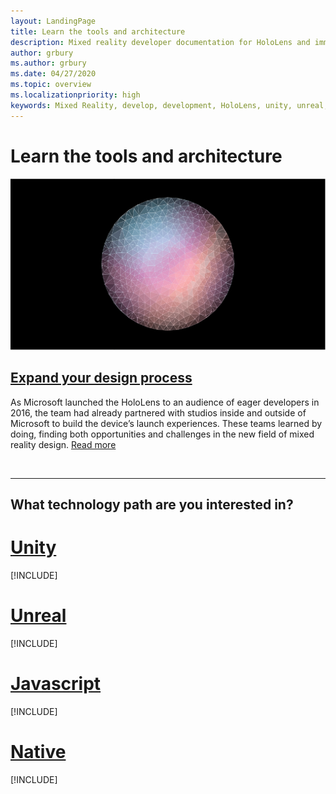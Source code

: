 ```yaml
---
layout: LandingPage
title: Learn the tools and architecture
description: Mixed reality developer documentation for HoloLens and immersive headsets.
author: grbury
ms.author: grbury
ms.date: 04/27/2020
ms.topic: overview
ms.localizationpriority: high
keywords: Mixed Reality, develop, development, HoloLens, unity, unreal, directx
---
```


# Learn the tools and architecture

![Abstract 3D sphere](images/07_Development.png)

## [Expand your design process](case-study-expanding-the-design-process-for-mixed-reality.md)

As Microsoft launched the HoloLens to an audience of eager developers in 2016, the team had already partnered with studios inside and outside of Microsoft to build the device’s launch experiences. These teams learned by doing, finding both opportunities and challenges in the new field of mixed reality design. [Read more](case-study-expanding-the-design-process-for-mixed-reality.md)

<br>

---

## What technology path are you interested in? 

# [Unity](#tab/unity)

[!INCLUDE[](~/includes/unity-tools-overview.md)]

# [Unreal](#tab/unreal)

[!INCLUDE[](~/includes/unreal-tools-overview.md)]

# [Javascript](#tab/javascript)

[!INCLUDE[](~/includes/javascript-tools-overview.md)]

# [Native](#tab/native)

[!INCLUDE[](~/includes/native-tools-overview.md)]

